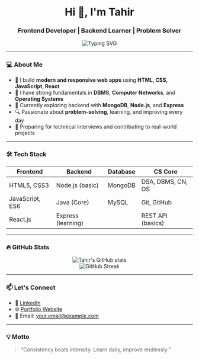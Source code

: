 <h1 align="center">Hi 👋, I'm Tahir</h1>
<h3 align="center">Frontend Developer | Backend Learner | Problem Solver</h3>

<p align="center">
  <img src="https://readme-typing-svg.demolab.com?font=Fira+Code&pause=1000&width=435&lines=Crafting+clean+UIs+with+HTML+CSS+JS;React+Developer+with+a+Backend+Edge;Solving+Problems+One+Line+at+a+Time" alt="Typing SVG" />
</p>

---

### 💻 About Me

- 🚀 I build **modern and responsive web apps** using **HTML, CSS, JavaScript, React**  
- 🧠 I have strong fundamentals in **DBMS**, **Computer Networks**, and **Operating Systems**
- 🌱 Currently exploring backend with **MongoDB**, **Node.js**, and **Express**
- 🔍 Passionate about **problem-solving**, learning, and improving every day
- 🎯 Preparing for technical interviews and contributing to real-world projects

---

### 🛠 Tech Stack

| Frontend        | Backend          | Database   | CS Core                   |
|-----------------|------------------|------------|---------------------------|
| HTML5, CSS3     | Node.js (basic)  | MongoDB    | DSA, DBMS, CN, OS         |
| JavaScript, ES6 | Java (Core)      | MySQL      | Git, GitHub               |
| React.js        | Express (learning)|            | REST API (basics)         |

---

### 🔥 GitHub Stats

<p align="center">
  <img src="https://github-readme-stats.vercel.app/api?username=tahirshah&show_icons=true&theme=tokyonight" alt="Tahir's GitHub stats" />
  <br/>
  <img src="https://github-readme-streak-stats.herokuapp.com/?user=tahirshah&theme=tokyonight" alt="GitHub Streak" />
</p>

---

### 📫 Let's Connect

- 🔗 [LinkedIn](https://linkedin.com/in/your-profile)
- 🌐 [Portfolio Website](https://your-portfolio.com)  
- 📩 Email: your.email@example.com

---

### 💡 Motto

> “Consistency beats intensity. Learn daily, improve endlessly.”

